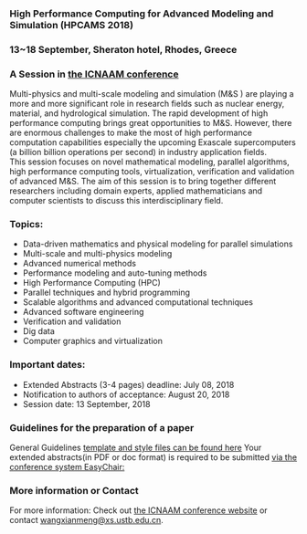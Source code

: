 
### High Performance Computing for Advanced Modeling and Simulation (HPCAMS 2018)
### 13~18 September, Sheraton hotel, Rhodes, Greece
### A Session in [the ICNAAM conference](http://icnaam.org/)

Multi-physics and multi-scale modeling and simulation (M&S ) are playing a more and more significant role in research fields such as nuclear energy, material, and hydrological simulation. The rapid development of high performance computing brings great opportunities to M&S. However, there are enormous challenges to make the most of high performance computation capabilities especially the upcoming Exascale supercomputers (a billion billion operations per second) in industry application fields.    
This session focuses on novel mathematical modeling, parallel algorithms, high performance computing tools, virtualization, verification and validation of advanced M&S. The aim of this session is to bring together different researchers including domain experts, applied mathematicians and computer scientists to discuss this interdisciplinary field.

### Topics:
- Data-driven mathematics and physical modeling for parallel simulations
- Multi-scale and multi-physics modeling
- Advanced numerical methods
-	Performance modeling and auto-tuning methods
-	High Performance Computing (HPC)
-	Parallel techniques and hybrid programming
-	Scalable algorithms and advanced computational techniques
-	Advanced software engineering
-	Verification and validation
-	Dig data
-	Computer graphics and virtualization

### Important dates:
- Extended Abstracts (3-4 pages) deadline: July 08, 2018 
- Notification to authors of acceptance: August 20, 2018
- Session date: 13 September, 2018

### Guidelines for the preparation of a paper
General Guidelines [template and style files can be found here](https://aip.scitation.org/apc/authors/preppapers)
Your extended abstracts(in PDF or doc format) is required to be submitted [via the conference system EasyChair:]( https://easychair.org/cfp/HPCAMS2018)

### More information or Contact

For more information: Check out  [the ICNAAM conference website](http://icnaam.org/) or contact wangxianmeng@xs.ustb.edu.cn.
